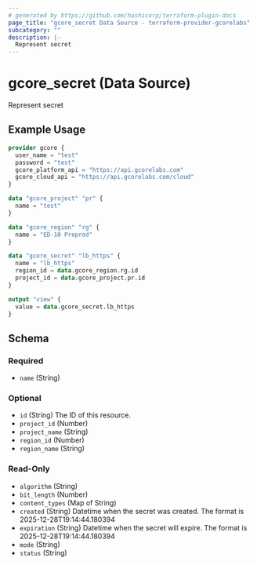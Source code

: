 ```yaml
---
# generated by https://github.com/hashicorp/terraform-plugin-docs
page_title: "gcore_secret Data Source - terraform-provider-gcorelabs"
subcategory: ""
description: |-
  Represent secret
---
```


# gcore_secret (Data Source)

Represent secret

## Example Usage

```terraform
provider gcore {
  user_name = "test"
  password = "test"
  gcore_platform_api = "https://api.gcorelabs.com"
  gcore_cloud_api = "https://api.gcorelabs.com/cloud"
}

data "gcore_project" "pr" {
  name = "test"
}

data "gcore_region" "rg" {
  name = "ED-10 Preprod"
}

data "gcore_secret" "lb_https" {
  name = "lb_https"
  region_id = data.gcore_region.rg.id
  project_id = data.gcore_project.pr.id
}

output "view" {
  value = data.gcore_secret.lb_https
}
```

<!-- schema generated by tfplugindocs -->
## Schema

### Required

- `name` (String)

### Optional

- `id` (String) The ID of this resource.
- `project_id` (Number)
- `project_name` (String)
- `region_id` (Number)
- `region_name` (String)

### Read-Only

- `algorithm` (String)
- `bit_length` (Number)
- `content_types` (Map of String)
- `created` (String) Datetime when the secret was created. The format is 2025-12-28T19:14:44.180394
- `expiration` (String) Datetime when the secret will expire. The format is 2025-12-28T19:14:44.180394
- `mode` (String)
- `status` (String)


